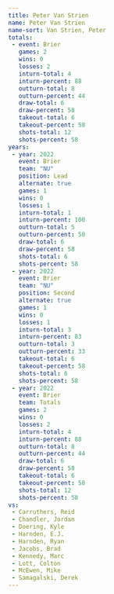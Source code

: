 ```yaml
---
title: Peter Van Strien
name: Peter Van Strien
name-sort: Van Strien, Peter
totals:
 - event: Brier
   games: 2
   wins: 0
   losses: 2
   inturn-total: 4
   inturn-percent: 88
   outturn-total: 8
   outturn-percent: 44
   draw-total: 6
   draw-percent: 58
   takeout-total: 6
   takeout-percent: 58
   shots-total: 12
   shots-percent: 58
years:
 - year: 2022
   event: Brier
   team: "NU"
   position: Lead
   alternate: true
   games: 1
   wins: 0
   losses: 1
   inturn-total: 1
   inturn-percent: 100
   outturn-total: 5
   outturn-percent: 50
   draw-total: 6
   draw-percent: 58
   shots-total: 6
   shots-percent: 58
 - year: 2022
   event: Brier
   team: "NU"
   position: Second
   alternate: true
   games: 1
   wins: 0
   losses: 1
   inturn-total: 3
   inturn-percent: 83
   outturn-total: 3
   outturn-percent: 33
   takeout-total: 6
   takeout-percent: 58
   shots-total: 6
   shots-percent: 58
 - year: 2022
   event: Brier
   team: Totals
   games: 2
   wins: 0
   losses: 2
   inturn-total: 4
   inturn-percent: 88
   outturn-total: 8
   outturn-percent: 44
   draw-total: 6
   draw-percent: 58
   takeout-total: 6
   takeout-percent: 58
   shots-total: 12
   shots-percent: 58
vs:
 - Carruthers, Reid
 - Chandler, Jordan
 - Doering, Kyle
 - Harnden, E.J.
 - Harnden, Ryan
 - Jacobs, Brad
 - Kennedy, Marc
 - Lott, Colton
 - McEwen, Mike
 - Samagalski, Derek
---
```


